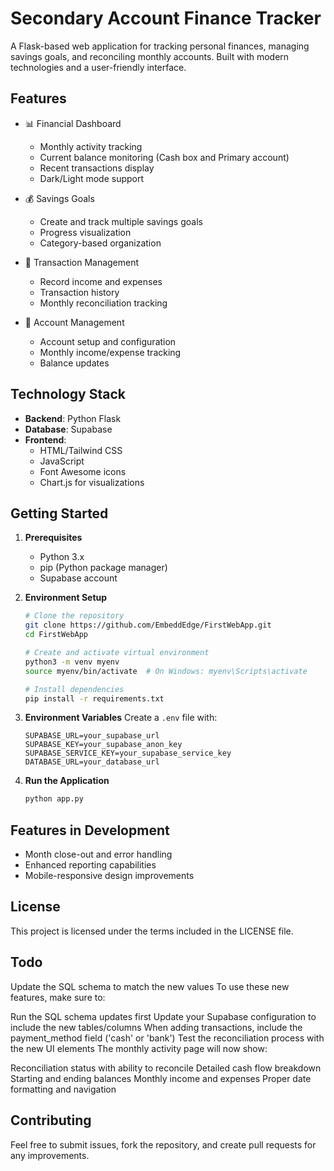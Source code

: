 # Secondary Account Finance Tracker

A Flask-based web application for tracking personal finances, managing savings goals, and reconciling monthly accounts. Built with modern technologies and a user-friendly interface.

## Features

- 📊 Financial Dashboard
  - Monthly activity tracking
  - Current balance monitoring (Cash box and Primary account)
  - Recent transactions display
  - Dark/Light mode support

- 💰 Savings Goals
  - Create and track multiple savings goals
  - Progress visualization
  - Category-based organization

- 📝 Transaction Management
  - Record income and expenses
  - Transaction history
  - Monthly reconciliation tracking

- 🎯 Account Management
  - Account setup and configuration
  - Monthly income/expense tracking
  - Balance updates

## Technology Stack

- **Backend**: Python Flask
- **Database**: Supabase
- **Frontend**: 
  - HTML/Tailwind CSS
  - JavaScript
  - Font Awesome icons
  - Chart.js for visualizations

## Getting Started

1. **Prerequisites**
   - Python 3.x
   - pip (Python package manager)
   - Supabase account

2. **Environment Setup**
   ```bash
   # Clone the repository
   git clone https://github.com/EmbeddEdge/FirstWebApp.git
   cd FirstWebApp

   # Create and activate virtual environment
   python3 -m venv myenv
   source myenv/bin/activate  # On Windows: myenv\Scripts\activate

   # Install dependencies
   pip install -r requirements.txt
   ```

3. **Environment Variables**
   Create a `.env` file with:
   ```
   SUPABASE_URL=your_supabase_url
   SUPABASE_KEY=your_supabase_anon_key
   SUPABASE_SERVICE_KEY=your_supabase_service_key
   DATABASE_URL=your_database_url
   ```

4. **Run the Application**
   ```bash
   python app.py
   ```

## Features in Development

- Month close-out and error handling
- Enhanced reporting capabilities
- Mobile-responsive design improvements

## License

This project is licensed under the terms included in the LICENSE file.

## Todo

Update the SQL schema to match the new values
To use these new features, make sure to:

Run the SQL schema updates first
Update your Supabase configuration to include the new tables/columns
When adding transactions, include the payment_method field ('cash' or 'bank')
Test the reconciliation process with the new UI elements
The monthly activity page will now show:

Reconciliation status with ability to reconcile
Detailed cash flow breakdown
Starting and ending balances
Monthly income and expenses
Proper date formatting and navigation

## Contributing

Feel free to submit issues, fork the repository, and create pull requests for any improvements.
